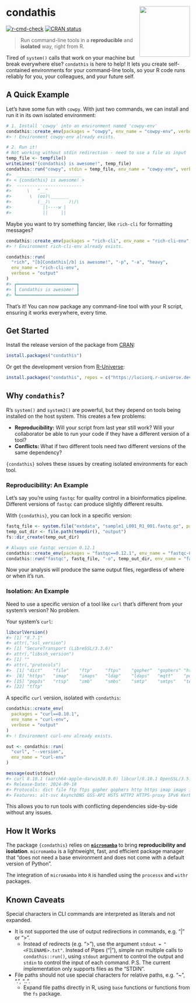 
# condathis <img src="man/figures/logo.png" align="right" height="138" alt="" />

<!-- badges: start -->

[![r-cmd-check](https://github.com/luciorq/condathis/actions/workflows/r-cmd-check/badge.svg)](https://github.com/luciorq/condathis/actions/workflows/r-cmd-check)
[![CRAN
status](https://www.r-pkg.org/badges/version/condathis)](https://CRAN.R-project.org/package=condathis)
<!-- badges: end -->

> Run command-line tools in a **reproducible** and **isolated** way,
> right from R.

Tired of `system()` calls that work on your machine but break everywhere
else? `condathis` is here to help! It lets you create self-contained
environments for your command-line tools, so your R code runs reliably
for you, your colleagues, and your future self.

## A Quick Example

Let’s have some fun with `cowpy`. With just two commands, we can install
and run it in its own isolated environment:

``` r
# 1. Install 'cowpy' into an environment named 'cowpy-env'
condathis::create_env(packages = "cowpy", env_name = "cowpy-env", verbose = "output")
#> ! Environment cowpy-env already exists.

# 2. Run it!
# Not working without stdin redirection - need to use a file as input
temp_file <- tempfile()
writeLines("{condathis} is awesome!", temp_file)
condathis::run("cowpy", stdin = temp_file, env_name = "cowpy-env", verbose = "output")
#>  _________________________
#> < {condathis} is awesome! >
#>  -------------------------
#>      \   ^__^
#>       \  (oo)\_______
#>          (__)\       )\/\
#>            ||----w |
#>            ||     ||
```

Maybe you want to try something fancier, like `rich-cli` for formatting
messages?

``` r
condathis::create_env(packages = "rich-cli", env_name = "rich-cli-env", verbose = "output")
#> ! Environment rich-cli-env already exists.

condathis::run(
  "rich", "[b]Condathis[/b] is awesome!", "-p", "-a", "heavy",
  env_name = "rich-cli-env",
  verbose = "output"
)
#> ┏━━━━━━━━━━━━━━━━━━━━━━━┓
#> ┃ Condathis is awesome! ┃
#> ┗━━━━━━━━━━━━━━━━━━━━━━━┛
```

That’s it! You can now package any command-line tool with your R script,
ensuring it works everywhere, every time.

## Get Started

Install the release version of the package from
[CRAN](https://cran.r-project.org/package=condathis):

``` r
install.packages("condathis")
```

Or get the development version from
[R-Universe](https://luciorq.r-universe.dev/condathis):

``` r
install.packages("condathis", repos = c("https://luciorq.r-universe.dev", getOption("repos")))
```

## Why `condathis`?

R’s `system()` and `system2()` are powerful, but they depend on tools
being installed on the host system. This creates a few problems:

- **Reproducibility:** Will your script from last year still work? Will
  your collaborator be able to run your code if they have a different
  version of a tool?
- **Conflicts:** What if two different tools need two different versions
  of the same dependency?

`{condathis}` solves these issues by creating isolated environments for
each tool.

### Reproducibility: An Example

Let’s say you’re using `fastqc` for quality control in a bioinformatics
pipeline. Different versions of `fastqc` can produce slightly different
results.

With `{condathis}`, you can lock in a specific version:

``` r
fastq_file <- system.file("extdata", "sample1_L001_R1_001.fastq.gz", package = "condathis")
temp_out_dir <- file.path(tempdir(), "output")
fs::dir_create(temp_out_dir)

# Always use fastqc version 0.12.1
condathis::create_env(packages = "fastqc==0.12.1", env_name = "fastqc-0.12.1")
condathis::run("fastqc", fastq_file, "-o", temp_out_dir, env_name = "fastqc-0.12.1")
```

Now your analysis will produce the same output files, regardless of
where or when it’s run.

### Isolation: An Example

Need to use a specific version of a tool like `curl` that’s different
from your system’s version? No problem.

Your system’s `curl`:

``` r
libcurlVersion()
#> [1] "8.7.1"
#> attr(,"ssl_version")
#> [1] "SecureTransport (LibreSSL/3.3.6)"
#> attr(,"libssh_version")
#> [1] ""
#> attr(,"protocols")
#>  [1] "dict"    "file"    "ftp"     "ftps"    "gopher"  "gophers" "http"
#>  [8] "https"   "imap"    "imaps"   "ldap"    "ldaps"   "mqtt"    "pop3"
#> [15] "pop3s"   "rtsp"    "smb"     "smbs"    "smtp"    "smtps"   "telnet"
#> [22] "tftp"
```

A specific `curl` version, isolated with `condathis`:

``` r
condathis::create_env(
  packages = "curl==8.10.1",
  env_name = "curl-env",
  verbose = "output"
)
#> ! Environment curl-env already exists.

out <- condathis::run(
  "curl", "--version",
  env_name = "curl-env"
)

message(out$stdout)
#> curl 8.10.1 (aarch64-apple-darwin20.0.0) libcurl/8.10.1 OpenSSL/3.5.4 (SecureTransport) zlib/1.3.1 zstd/1.5.7 libssh2/1.11.1 nghttp2/1.67.0
#> Release-Date: 2024-09-18
#> Protocols: dict file ftp ftps gopher gophers http https imap imaps ipfs ipns mqtt pop3 pop3s rtsp scp sftp smb smbs smtp smtps telnet tftp ws wss
#> Features: alt-svc AsynchDNS GSS-API HSTS HTTP2 HTTPS-proxy IPv6 Kerberos Largefile libz MultiSSL NTLM SPNEGO SSL threadsafe TLS-SRP UnixSockets zstd
```

This allows you to run tools with conflicting dependencies side-by-side
without any issues.

## How It Works

The package `{condathis}` relies on
[**`micromamba`**](https://mamba.readthedocs.io/en/latest/user_guide/micromamba.html)
to bring **reproducibility and isolation**. `micromamba` is a
lightweight, fast, and efficient package manager that “does not need a
base environment and does not come with a default version of Python”.

The integration of `micromamba` into `R` is handled using the `processx`
and `withr` packages.

## Known Caveats

Special characters in CLI commands are interpreted as literals and not
expanded.

- It is not supported the use of output redirections in commands,
  e.g. “\|” or “\>”.
  - Instead of redirects (e.g. “\>”), use the argument
    `stdout = "<FILENAME>.txt"`. Instead of Pipes (“\|”), simple run
    multiple calls to `condathis::run()`, using `stdout` argument to
    control the output and `stdin` to control the input of each command.
    P.S. The current implementation only supports files as the “STDIN”.
- File paths should not use special characters for relative paths,
  e.g. “~”, “.”, “..”.
  - Expand file paths directly in R, using `base` functions or functions
    from the `fs` package.
